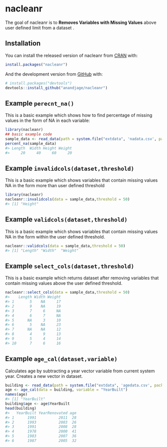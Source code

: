 
<!-- README.md is generated from README.Rmd. Please edit that file -->

# nacleanr

<!-- badges: start -->

<!-- badges: end -->

The goal of nacleanr is to **Removes Variables with Missing Values**
above user defined limit from a dataset .

## Installation

You can install the released version of nacleanr from
[CRAN](https://CRAN.R-project.org) with:

``` r
install.packages("nacleanr")
```

And the development version from [GitHub](https://github.com/) with:

``` r
# install.packages("devtools")
devtools::install_github("anandjage/nacleanr")
```

## Example `perecnt_na()`

This is a basic example which shows how to find percentage of missing
values in the form of NA in each variable:

``` r
library(nacleanr)
## basic example code
sample_data <- read_data(path = system.file("extdata", 'nadata.csv', package = "nacleanr"))
percent_na(sample_data)
#> Length  Width Height Weight 
#>     20     40     60     20
```

## Example `invalidcols(dataset,threshold)`

This is a basic example which shows variables that contain missing
values NA in the form more than user defined threshold

``` r
library(nacleanr)
nacleanr::invalidcols(data = sample_data,threshold = 50)
#> [1] "Height"
```

## Example `validcols(dataset,threshold)`

This is a basic example which shows variables that contain missing
values NA in the form within the user defined threshold.

``` r
nacleanr::validcols(data = sample_data,threshold = 50)
#> [1] "Length" "Width"  "Weight"
```

## Example `select_cols(dataset,threshold)`

This is a basic example which returns dataset after removing variables
that contain missing values above the user defined threshold.

``` r
nacleanr::select_cols(data = sample_data,threshold = 50)
#>    Length Width Weight
#> 1       5    NA     17
#> 2       9    NA     19
#> 3       7     6     NA
#> 4       6     7     NA
#> 5      NA     3     10
#> 6       5    NA     23
#> 7      NA    NA     12
#> 8       4     9     13
#> 9       5     4     14
#> 10      7     6     16
```

## Example `age_cal(dataset,variable)`

Calculates age by subtracting a year vector variable from current system
year. Creates a new vector in
dataset.

``` r
building <- read_data(path = system.file("extdata", 'agedata.csv', package = "nacleanr"))
age <- age_cal(data = building, variable = "YearBuilt")
names(age)
#> [1] "YearBuilt"
building$age <- age$YearBuilt
head(building)
#>   YearBuilt YearRenovated age
#> 1      1991          2011  28
#> 2      1993          2003  26
#> 3      1991          2008  28
#> 4      1978          2000  41
#> 5      1983          2007  36
#> 6      1987          2005  32
```
